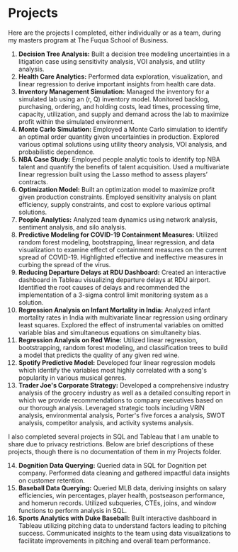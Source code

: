 # Projects
Here are the projects I completed, either individually or as a team, during my masters program at The Fuqua School of Business.

1. **Decision Tree Analysis:** Built a decision tree modeling uncertainties in a litigation case using sensitivity analysis, VOI analysis, and utility analysis.
2. **Health Care Analytics:**
       Performed data exploration, visualization, and linear regression to derive important insights from health care data.
3. **Inventory Management Simulation:** Managed the inventory for a simulated lab using an (r, Q) inventory model. Monitored backlog, purchasing, ordering, and holding costs, lead times, processing time, capacity, utilization, and supply and demand across the lab to maximize profit within the simulated environment.
4. **Monte Carlo Simulation:**
       Employed a Monte Carlo simulation to identify an optimal order quantity given uncertainties in production. Explored various optimal solutions using            utility theory analysis, VOI analysis, and probabilistic dependence.  
5. **NBA Case Study:**
       Employed people analytic tools to identify top NBA talent and quantify the benefits of talent acquisition. Used a multivariate linear regression built using the Lasso method to assess players’ contracts.
6. **Optimization Model:**
       Built an optimization model to maximize profit given production constraints. Employed sensitivity analysis on plant efficiency, supply constraints, and cost to explore various optimal solutions.
7. **People Analytics:**
       Analyzed team dynamics using network analysis, sentiment analysis, and silo analysis.
8. **Predictive Modeling for COVID-19 Containment Measures:**
       Utilized random forest modeling, bootstrapping, linear regression, and data visualization to examine effect of containment measures on the current              spread of COVID-19. Highlighted effective and ineffective measures in curbing the spread of the virus.
9. **Reducing Departure Delays at RDU Dashboard:**
       Created an interactive dashboard in Tableau visualizing departure delays at RDU airport. Identified the root causes of delays and recommended the              implementation of a 3-sigma control limit monitoring system as a solution.
10. **Regression Analysis on Infant Mortality in India:**
       Analyzed infant mortality rates in India with multivariate linear regression using ordinary least squares. Explored the effect of instrumental variables on omitted variable bias and simultaneous equations on simultaneity bias.
11. **Regression Analysis on Red Wine:**
       Utilized linear regression, bootstrapping, random forest modeling, and classification trees to build a model that predicts the quality of any given red        wine.
12. **Spotify Predictive Model:**
       Developed four linear regression models which identify the variables most highly correlated with a song's popularity in various musical genres. 
13. **Trader Joe's Corporate Strategy:**
       Developed a comprehensive industry analysis of the grocery industry as well as a detailed consulting report in which we provide recommendations to              company executives based on our thorough analysis. Leveraged strategic tools including VRIN analysis, environmental analysis, Porter's five forces a            analysis, SWOT analysis, competitor analysis, and activity systems analysis.

I also completed several projects in SQL and Tableau that I am unable to share due to privacy restrictions. 
Below are brief descriptions of these projects, though there is no documentation of them in my Projects folder. 

14.	**Dognition Data Querying:** Queried data in SQL for Dognition pet company. Performed data cleaning and gathered impactful data insights on customer retention. 
15.	**Baseball Data Querying:** Queried MLB data, deriving insights on salary efficiencies, win percentages, player health, postseason performance, and homerun records. Utilized subqueries, CTEs, joins, and window functions to perform analysis in SQL.
16.	**Sports Analytics with Duke Baseball:** Built interactive dashboard in Tableau utilizing pitching data to understand factors leading to pitching success. Communicated insights to the team using data visualizations to facilitate improvements in pitching and overall team performance.

